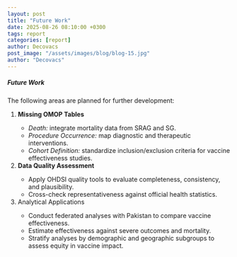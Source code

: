```yaml
---
layout: post
title: "Future Work"
date: 2025-08-26 08:10:00 +0300
tags: report
categories: [report]
author: Decovacs
post_image: "/assets/images/blog/blog-15.jpg"
author: "Decovacs"
---
```


<h5>Future Work</h5>
<p>The following areas are planned for further development:</p>
<ol>
	<li><b>Missing OMOP Tables</b></li>
	<ul>
		<li><i>Death:</i> integrate mortality data from SRAG and SG.</li>
		<li><i>Procedure Occurrence:</i> map diagnostic and therapeutic interventions.</li>
		<li><i>Cohort Definition:</i> standardize inclusion/exclusion criteria for vaccine effectiveness studies.</li>
	</ul>

<li> <b>Data Quality Assessment</b></li>
<ul>
	<li>Apply OHDSI quality tools to evaluate completeness, consistency, and plausibility.</li>
	<li>Cross-check representativeness against official health statistics.</li>
</ul>
<li>Analytical Applications</li>
<ul>
	<li>Conduct federated analyses with Pakistan to compare vaccine effectiveness.</li>
	<li>Estimate effectiveness against severe outcomes and mortality.</li>
	<li>Stratify analyses by demographic and geographic subgroups to assess equity in vaccine impact.</li>
</ul>
</ol>
